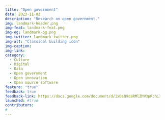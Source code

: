 ```yaml
---
title: "Open government"
date: 2023-11-02
description: "Research on open government."
img: landmark-header.png
img-feat: landmark-feat.png
img-og: landmark-og.png
img-twitter: landmark-twitter.png
img-alt: "Classical building icon"
img-caption: 
img-link: 
category:
  - Culture
  - Digital
  - Data
  - Open government
  - Open innovation
  - Open source software
feature: "true"
feedback: true
feedback-link: https://docs.google.com/document/d/1xDsQ9daRMlZhW3pRchiIgEZtUxHvKGcj9rSX7dcAp_I/edit?usp=sharing
launched: #true
contributors:
#  - 
---
```

